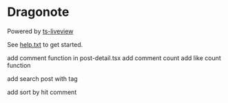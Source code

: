 # Dragonote

Powered by [ts-liveview](https://github.com/beenotung/ts-liveview/blob/v5-auth-ionic-template/README.md)

See [help.txt](help.txt) to get started.

add comment function in post-detail.tsx
add comment count
add like count function

add search post with tag

add sort by hit comment
